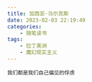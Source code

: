 ```yaml
---
title: 加西亚·马尔克斯
date: 2023-02-03 22:19:49
categories: 
    - 随笔读书
tags: 
    - 拉丁美洲
    - 魔幻现实主义
---
```


```
我们都是我们自己偏见的俘虏
```

<!-- more -->
